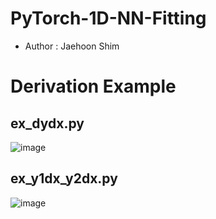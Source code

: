 # PyTorch-1D-NN-Fitting

- Author : Jaehoon Shim


# Derivation Example
## ex_dydx.py

![image](https://github.com/Jaehoon9201/PyTorch-1D-NN-Fitting/assets/71545160/253285e0-e912-4446-a8fa-30faec444a72)

## ex_y1dx_y2dx.py

![image](https://github.com/Jaehoon9201/PyTorch-1D-NN-Fitting/assets/71545160/f5018cb4-8881-477f-b118-6860d0221a74)
